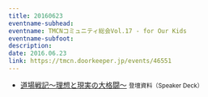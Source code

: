 ```yaml
---
title: 20160623
eventname-subhead:
eventname: TMCNコミュニティ総会Vol.17 - for Our Kids
eventname-subfoot:
description:
date: 2016.06.23
link: https://tmcn.doorkeeper.jp/events/46551
---
```

- [道場戦記～理想と現実の⼤格闘～](https://speakerdeck.com/togazo/episodeofkodairadojo2016june) <small>登壇資料（Speaker Deck）</small>

